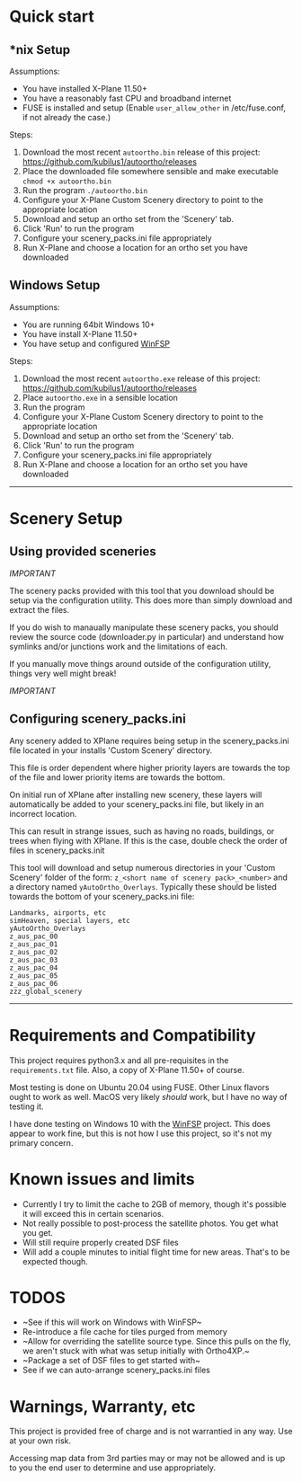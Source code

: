 # Quick start

## *nix Setup
Assumptions:

* You have installed X-Plane 11.50+
* You have a reasonably fast CPU and broadband internet 
* FUSE is installed and setup (Enable `user_allow_other` in /etc/fuse.conf, if not already the case.) 

Steps:

1. Download the most recent `autoortho.bin` release of this project: https://github.com/kubilus1/autoortho/releases
3. Place the downloaded file somewhere sensible and make executable `chmod +x autoortho.bin` 
4. Run the program `./autoortho.bin`
6. Configure your X-Plane Custom Scenery directory to point to the appropriate location
7. Download and setup an ortho set from the 'Scenery' tab.
8. Click 'Run' to run the program
9. Configure your scenery_packs.ini file appropriately
10. Run X-Plane and choose a location for an ortho set you have downloaded

## Windows Setup

Assumptions:

* You are running 64bit Windows 10+
* You have install X-Plane 11.50+
* You have setup and configured [WinFSP](https://github.com/winfsp/winfsp)

Steps:

1. Download the most recent `autoortho.exe` release of this project: https://github.com/kubilus1/autoortho/releases
2. Place `autoortho.exe` in a sensible location
4. Run the program
5. Configure your X-Plane Custom Scenery directory to point to the appropriate location
6. Download and setup an ortho set from the 'Scenery' tab.
7. Click 'Run' to run the program
8. Configure your scenery_packs.ini file appropriately 
9. Run X-Plane and choose a location for an ortho set you have downloaded

---

# Scenery Setup

## Using provided sceneries

*IMPORTANT*

The scenery packs provided with this tool that you download should be setup via the configuration utility.  This does more than simply download and extract the files.

If you do wish to manaually manipulate these scenery packs, you should review the source code (downloader.py in particular) and understand how symlinks and/or junctions work and the limitations of each.

If you manually move things around outside of the configuration utility, things very well might break!

*IMPORTANT*

## Configuring scenery_packs.ini

Any scenery added to XPlane requires being setup in the scenery_packs.ini file
located in your installs 'Custom Scenery' directory.

This file is order dependent where higher priority layers are towards the top
of the file and lower priority items are towards the bottom.

On initial run of XPlane after installing new scenery, these layers will
automatically be added to your scenery_packs.ini file, but likely in an
incorrect location.

This can result in strange issues, such as having no roads, buildings, or
trees when flying with XPlane.  If this is the case, double check the order of
files in scenery_packs.init

This tool will download and setup numerous directories in your 'Custom
Scenery' folder of the form:  `z_<short name of scenery pack>_<number>` and a
directory named `yAutoOrtho_Overlays`.  Typically these should be listed
towards the bottom of your scenery_packs.ini file:

```
Landmarks, airports, etc
simHeaven, special layers, etc
yAutoOrtho_Overlays
z_aus_pac_00
z_aus_pac_01
z_aus_pac_02
z_aus_pac_03
z_aus_pac_04
z_aus_pac_05
z_aus_pac_06
zzz_global_scenery
```
---

# Requirements and Compatibility

This project requires python3.x and all pre-requisites in the
`requirements.txt` file.  Also, a copy of X-Plane 11.50+ of course.

Most testing is done on Ubuntu 20.04 using FUSE.  Other Linux flavors ought to work as
well.  MacOS very likely *should* work, but I have no way of testing it.

I have done testing on Windows 10 with the
[WinFSP](https://github.com/winfsp/winfsp) project.  This does appear to work
fine, but this is not how I use this project, so it's not my primary concern.

# Known issues and limits
* Currently I try to limit the cache to 2GB of memory, though it's possible it
  will exceed this in certain scenarios.
* Not really possible to post-process the satellite photos.  You get what you
  get.
* Will still require properly created DSF files
* Will add a couple minutes to initial flight time for new areas.  That's to
  be expected though.


# TODOS

* ~See if this will work on Windows with WinFSP~ 
* Re-introduce a file cache for tiles purged from memory
* ~Allow for overriding the satellite source type.  Since this pulls on the fly, we aren't stuck with what was setup initially with Ortho4XP.~
* ~Package a set of DSF files to get started with~
* See if we can auto-arrange scenery_packs.ini files

# Warnings, Warranty, etc

This project is provided free of charge and is not warrantied in any way.  Use
at your own risk.

Accessing map data from 3rd parties may or may not be allowed and is up to you
the end user to determine and use appropriately.
